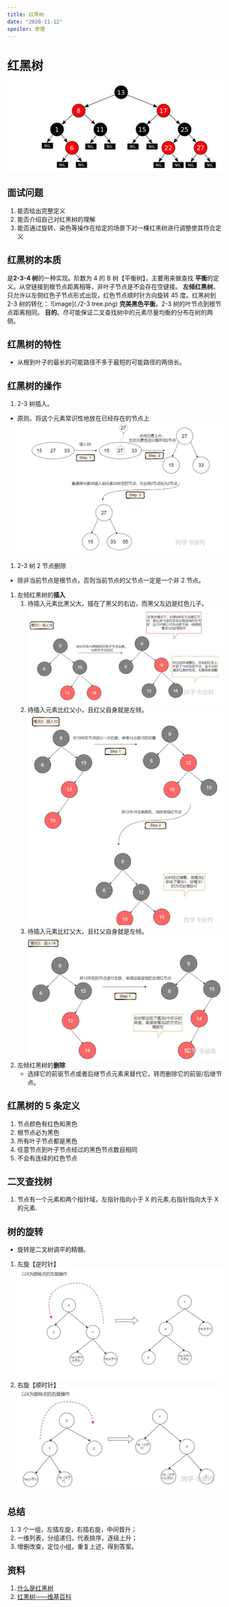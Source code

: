 ```yaml
---
title: 红黑树
date: "2020-11-12"
spoiler: 原理
---
```

# 红黑树

![image](./redBlackTree.png)

## 面试问题

1. 能否给出完整定义
1. 能否介绍自己对红黑树的理解
1. 能否通过旋转、染色等操作在给定的场景下对一棵红黑树进行调整使其符合定义

## 红黑树的本质

是**2-3-4 树**的一种实现。阶数为 4 的 B 树【平衡树】，主要用来做查找
**平衡**的定义。从空链接到根节点距离相等，非叶子节点是不会存在空键接。
**左倾红黑树**。只允许以左侧红色子节点形式出现，红色节点顺时针方向旋转 45 度。红黑树到 2-3 树的转化：
![image](./2-3 tree.png)
**完美黑色平衡**。2-3 树的叶节点到根节点距离相同。
**目的**。尽可能保证二叉查找树中的元素尽量均衡的分布在树的两侧。

## 红黑树的特性

- 从根到叶子的最长的可能路径不多于最短的可能路径的两倍长。

## 红黑树的操作

1. 2-3 树插入。

- 原则。将这个元素常识性地放在已经存在的节点上
  ![image](./insert.png)

1. 2-3 树 2 节点删除

- 除非当前节点是根节点，否则当前节点的父节点一定是一个非 2 节点。

1. 左倾红黑树的**插入**
   1. 待插入元素比黑父大，插在了黑父的右边，而黑父左边是红色儿子。
   ![image](./left1.png)
   1. 待插入元素比红父小，且红父自身就是左倾。
   ![image](./left2.png)
   1. 待插入元素比红父大，且红父自身就是左倾。
   ![image](./left3.png)
1. 左倾红黑树的**删除**
   - 选择它的前驱节点或者后继节点元素来替代它，转而删除它的前驱/后继节点。


## 红黑树的 5 条定义

1. 节点颜色有红色和黑色
1. 根节点必为黑色
1. 所有叶子节点都是黑色
1. 任意节点到叶子节点经过的黑色节点数目相同
1. 不会有连续的红色节点

## 二叉查找树

1. 节点有一个元素和两个指针域，左指针指向小于 X 的元素,右指针指向大于 X 的元素.

## 树的旋转

- 旋转是二叉树调平的精髓。

1. 左旋【逆时针】
   ![image](./turnLeft.png)
1. 右旋【顺时针】
   ![image](./turnRight.png)

## 总结

1. 3 个一组，左插左旋，右插右旋，中间晋升；
1. 一维列表，分组递归，代表排序，逐级上升；
1. 增删改查，定位小组，重复上述，得到答案。

## 资料

1. [什么是红黑树](https://zhuanlan.zhihu.com/p/273829162)
1. [红黑树——维基百科](https://zh.wikipedia.org/wiki/%E7%BA%A2%E9%BB%91%E6%A0%91)
